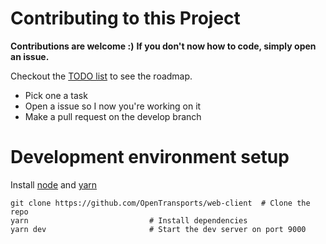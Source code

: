 # Contributing to this Project
**Contributions are welcome :)**
**If you don't now how to code, simply open an issue.**

Checkout the [TODO list](https://github.com/OpenTransports/web-client/projects/1) to see the roadmap.

- Pick one a task
- Open a issue so I now you're working on it
- Make a pull request on the develop branch


# Development environment setup
Install [node](https://nodejs.org/en/download) and [yarn](https://yarnpkg.com/en/docs/install)

```shell
git clone https://github.com/OpenTransports/web-client  # Clone the repo
yarn                           # Install dependencies
yarn dev                       # Start the dev server on port 9000
```
